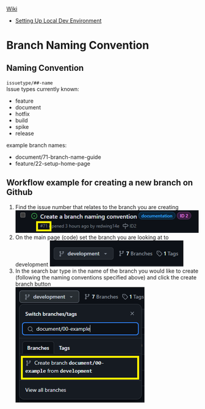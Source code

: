 [Wiki](https://github.com/UniversityOfSaskatchewanCMPT371/term-project-2024-team-3/wiki)
- [Setting Up Local Dev Environment](https://github.com/UniversityOfSaskatchewanCMPT371/term-project-2024-team-3/wiki/Setting-Up-Local-Dev-Environment)


# Branch Naming Convention  
## Naming Convention 
`issuetype/##-name`  
Issue types currently known:  
- feature
- document
- hotfix
- build
- spike
- release


example branch names:
- document/71-branch-name-guide
- feature/22-setup-home-page




## Workflow example for creating a new branch on Github
1. Find the issue number that relates to the branch you are creating
![Alt text](/documents/assets/image.png)
2. On the main page (code) set the branch you are looking at to development
![Alt text](/documents/assets/image-1.png)
3. In the search bar type in the name of the branch you would like to create (following the naming conventions specified above) and click the create branch button  
![Alt text](/documents/assets/image-2.png)
